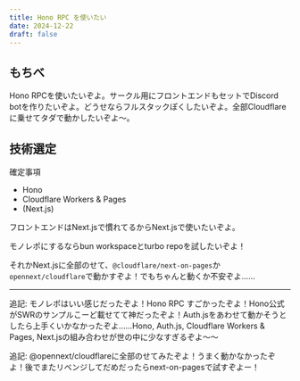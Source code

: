 ```yaml
---
title: Hono RPC を使いたい
date: 2024-12-22
draft: false
---
```


## もちべ

Hono RPCを使いたいぞよ。サークル用にフロントエンドもセットでDiscord botを作りたいぞよ。どうせならフルスタックぽくしたいぞよ。全部Cloudflareに乗せてタダで動かしたいぞよ〜。

## 技術選定

確定事項
- Hono
- Cloudflare Workers & Pages
- (Next.js)

フロントエンドはNext.jsで慣れてるからNext.jsで使いたいぞよ。

モノレポにするならbun workspaceとturbo repoを試したいぞよ！

それかNext.jsに全部のせて、`@cloudflare/next-on-pages`か`opennext/cloudflare`で動かすぞよ！でもちゃんと動くか不安ぞよ……

---

追記: モノレポはいい感じだったぞよ！Hono RPC すごかったぞよ！Hono公式がSWRのサンプルこーど載せてて神だったぞよ！Auth.jsをあわせて動かそうとしたら上手くいかなかったぞよ……Hono, Auth.js, Cloudflare Workers & Pages, Next.jsの組み合わせが世の中に少なすぎるぞよ〜〜

追記: @opennext/cloudflareに全部のせてみたぞよ！うまく動かなかったぞよ！後でまたリベンジしてだめだったらnext-on-pagesで試すぞよー！